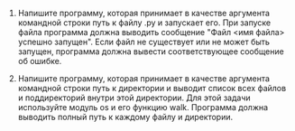 1. Напишите программу, которая принимает в качестве аргумента командной строки путь к файлу .py и запускает его. При запуске файла программа должна выводить сообщение "Файл <имя файла> успешно запущен". Если файл не существует или не может быть запущен, программа должна вывести соответствующее сообщение об ошибке.


2. Напишите программу, которая принимает в качестве аргумента командной строки путь к директории и выводит список всех файлов и поддиректорий внутри этой директории. Для этой задачи используйте модуль os и его функцию walk. Программа должна выводить полный путь к каждому файлу и директории.